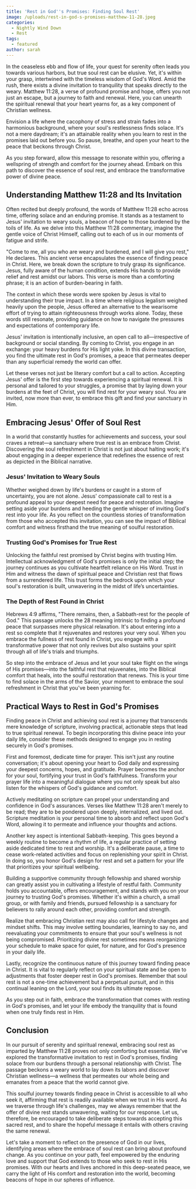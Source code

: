 ```yaml
---
title: 'Rest in God''s Promises: Finding Soul Rest'
image: /uploads/rest-in-god-s-promises-matthew-11-28.jpeg
categories:
  - Nightly Wind Down
  - Rest
tags:
  - featured
author: sarah
---
```

In the ceaseless ebb and flow of life, your quest for serenity often leads you towards various harbors, but true soul rest can be elusive. Yet, it's within your grasp, intertwined with the timeless wisdom of God's Word. Amid the rush, there exists a divine invitation to tranquility that speaks directly to the weary. Matthew 11:28, a verse of profound promise and hope, offers you not just an escape, but a journey to faith and renewal. Here, you can unearth the spiritual renewal that your heart yearns for, as a key component of Christian wellness.

Envision a life where the cacophony of stress and strain fades into a harmonious background, where your soul's restlessness finds solace. It's not a mere daydream; it's an attainable reality when you learn to rest in the promises laid out before you. So pause, breathe, and open your heart to the peace that beckons through Christ.

As you step forward, allow this message to resonate within you, offering a wellspring of strength and comfort for the journey ahead. Embark on this path to discover the essence of soul rest, and embrace the transformative power of divine peace.

## Understanding Matthew 11:28 and Its Invitation

Often recited but deeply profound, the words of Matthew 11:28 echo across time, offering solace and an enduring promise. It stands as a testament to Jesus' invitation to weary souls, a beacon of hope to those burdened by the toils of life. As we delve into this Matthew 11:28 commentary, imagine the gentle voice of Christ Himself, calling out to each of us in our moments of fatigue and strife.

"Come to me, all you who are weary and burdened, and I will give you rest," He declares. This ancient verse encapsulates the essence of finding peace in Christ. Here, we break down the scripture to truly grasp its significance. Jesus, fully aware of the human condition, extends His hands to provide relief and rest amidst our labors. This verse is more than a comforting phrase; it is an action of burden-bearing in faith.

The context in which these words were spoken by Jesus is vital to understanding their true impact. In a time where religious legalism weighed heavily upon the people, Jesus offered an alternative to the wearisome effort of trying to attain righteousness through works alone. Today, these words still resonate, providing guidance on how to navigate the pressures and expectations of contemporary life.&nbsp;

Jesus' invitation is intentionally inclusive, an open call to all—irrespective of background or social standing. By coming to Christ, you engage in an exchange: your heavy burdens for His light yoke. In this divine transaction, you find the ultimate rest in God's promises, a peace that permeates deeper than any superficial remedy the world can offer.

Let these verses not just be literary comfort but a call to action. Accepting Jesus' offer is the first step towards experiencing a spiritual renewal. It is personal and tailored to your struggles, a promise that by laying down your burdens at the feet of Christ, you will find rest for your weary soul. You are invited, now more than ever, to embrace this gift and find your sanctuary in Him.

## Embracing Jesus' Offer of Soul Rest

In a world that constantly hustles for achievements and success, your soul craves a retreat—a sanctuary where true rest is an embrace from Christ. Discovering the soul refreshment in Christ is not just about halting work; it's about engaging in a deeper experience that redefines the essence of rest as depicted in the Biblical narrative.

### Jesus' Invitation to Weary Souls

Whether weighed down by life's burdens or caught in a storm of uncertainty, you are not alone. Jesus' compassionate call to rest is a profound appeal to your deepest need for peace and restoration. Imagine setting aside your burdens and heeding the gentle whisper of inviting God's rest into your life. As you reflect on the countless stories of transformation from those who accepted this invitation, you can see the impact of Biblical comfort and witness firsthand the true meaning of soulful restoration.

### Trusting God's Promises for True Rest

Unlocking the faithful rest promised by Christ begins with trusting Him. Intellectual acknowledgment of God's promises is only the initial step; the journey continues as you cultivate heartfelt reliance on His Word. Trust in Him and witness the dawn of spiritual peace and Christian rest that flows from a surrendered life. This trust forms the bedrock upon which your soul's restoration is built, unwavering in the midst of life’s uncertainties.

### The Depth of Rest Found in Christ

Hebrews 4:9 affirms, "There remains, then, a Sabbath-rest for the people of God." This passage unlocks the 28 meaning intrinsic to finding a profound peace that surpasses mere physical relaxation. It's about entering into a rest so complete that it rejuvenates and restores your very soul. When you embrace the fullness of rest found in Christ, you engage with a transformative power that not only revives but also sustains your spirit through all of life's trials and triumphs.

So step into the embrace of Jesus and let your soul take flight on the wings of His promises—into the faithful rest that rejuvenates, into the Biblical comfort that heals, into the soulful restoration that renews. This is your time to find solace in the arms of the Savior, your moment to embrace the soul refreshment in Christ that you've been yearning for.

## Practical Ways to Rest in God's Promises

Finding peace in Christ and achieving soul rest is a journey that transcends mere knowledge of scripture, involving practical, actionable steps that lead to true spiritual renewal. To begin incorporating this divine peace into your daily life, consider these methods designed to engage you in resting securely in God's promises.

First and foremost, dedicate time for prayer. This isn't just any routine conversation; it's about opening your heart to God daily and expressing your deepest concerns, hopes, and gratitude. Prayer becomes the anchor for your soul, fortifying your trust in God's faithfulness. Transform your prayer life into a meaningful dialogue where you not only speak but also listen for the whispers of God's guidance and comfort.

Actively meditating on scripture can propel your understanding and confidence in God's assurances. Verses like Matthew 11:28 aren't merely to be read; they are to be pondered upon deeply, internalized, and lived out. Scripture meditation is your personal time to absorb and reflect upon God's Word, allowing it to permeate and influence your thoughts and actions.

Another key aspect is intentional Sabbath-keeping. This goes beyond a weekly routine to become a rhythm of life, a regular practice of setting aside dedicated time to rest and worship. It's a deliberate pause, a time to cease work-related activities and focus on replenishing your spirit in Christ. In doing so, you honor God's design for rest and set a pattern for your life that prioritizes your spiritual wellbeing.

Building a supportive community through fellowship and shared worship can greatly assist you in cultivating a lifestyle of restful faith. Community holds you accountable, offers encouragement, and stands with you on your journey to trusting God's promises. Whether it's within a church, a small group, or with family and friends, pursued fellowship is a sanctuary for believers to rally around each other, providing comfort and strength.

Realize that embracing Christian rest may also call for lifestyle changes and mindset shifts. This may involve setting boundaries, learning to say no, and reevaluating your commitments to ensure that your soul's wellness is not being compromised. Prioritizing divine rest sometimes means reorganizing your schedule to make space for quiet, for nature, and for God's presence in your daily life.

Lastly, recognize the continuous nature of this journey toward finding peace in Christ. It is vital to regularly reflect on your spiritual state and be open to adjustments that foster deeper rest in God's promises. Remember that soul rest is not a one-time achievement but a perpetual pursuit, and in this continual leaning on the Lord, your soul finds its ultimate repose.

As you step out in faith, embrace the transformation that comes with resting in God's promises, and let your life embody the tranquility that is found when one truly finds rest in Him.

## Conclusion

In our pursuit of serenity and spiritual renewal, embracing soul rest as imparted by Matthew 11:28 proves not only comforting but essential. We've explored the transformative invitation to rest in God's promises, finding solace from our burdens through a personal relationship with Christ. The passage beckons a weary world to lay down its labors and discover Christian wellness—a wellness that permeates our whole being and emanates from a peace that the world cannot give.

This soulful journey towards finding peace in Christ is accessible to all who seek it, affirming that rest is readily available when we trust in His word. As we traverse through life's challenges, may we always remember that the offer of divine rest stands unwavering, waiting for our response. Let us, therefore, be encouraged to take deliberate steps towards accepting this sacred rest, and to share the hopeful message it entails with others craving the same renewal.

Let's take a moment to reflect on the presence of God in our lives, identifying areas where the embrace of soul rest can bring about profound change. As you continue on your path, feel empowered by the enduring love and support that God extends to those who seek to rest in His promises. With our hearts and lives anchored in this deep-seated peace, we carry the light of His comfort and restoration into the world, becoming beacons of hope in our spheres of influence.
